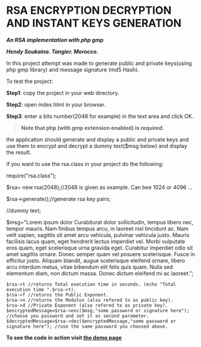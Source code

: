 # RSA ENCRYPTION DECRYPTION AND INSTANT KEYS GENERATION

**_An RSA implementation with php gmp_**

**_Hendy Soukaina.
Tangier.
Morocco._**


In this project attempt was made to generate public and private keys(using php gmp library) and message signature (md5 Hash).

To test the project:

**Step1**: copy the project in your web directory.

**Step2**: open index.html in your browser.

**Step3**: enter a bits number(2048 for example) in the text area and click OK.

> **Note that php (with gmp extension enabled) is required.**

the application should generate and display a public and private keys and use them to encrypt and decrypt a dummy text($msg below)
and display the result.

if you want to use the rsa.class  in your project do the following:

require("rsa.class");

$rsa= new rsa(2048);//2048 is given as  example. Can bee 1024 or 4096 ...

$rsa->generate();//generate rsa key pairs;

//dummy text;

$msg="Lorem ipsum dolor Curabiturat dolor sollicitudin, tempus libero nec, tempor mauris. Nam finibus tempus arcu, in laoreet nisl tincidunt ac. Nam velit sapien, sagittis sit amet arcu vehicula, pulvinar vehicula justo. Mauris facilisis lacus quam, eget hendrerit lectus imperdiet vel. Morbi vulputate eros quam, eget scelerisque urna gravida eget. Curabitur imperdiet odio sit amet sagittis ornare. Donec semper quam vel posuere scelerisque. Fusce in efficitur justo. Aliquam blandit, augue scelerisque eleifend ornare, libero arcu interdum metus, vitae bibendum elit felis quis quam. Nulla sed elementum diam, non dictum massa. Donec dictum eleifend mi ac laoreet.";
    
    $rsa->t //returns Total execution time in seconds. (echo "Total execution time ".$rsa->t).
    $rsa->f //returns the Public Exponent.
    $rsa->n //returns the Modulus (also refered to as public key).
    $rsa->d //Private Exponent (also refered to as private key).
    $encryptedMessage=$rsa->enc($msg,"some password or signature here"); //choose you password and set it as second parameter.
    $decryptedMessage=$rsa->dec($encryptedMessage,"some password or signature here"); //use the same password you choosed above.    
 
  **To see the code in action visit [the demo page](http://rsademo.orgfree.com/)**

